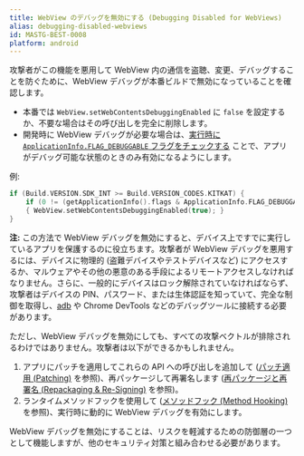 ```yaml
---
title: WebView のデバッグを無効にする (Debugging Disabled for WebViews)
alias: debugging-disabled-webviews
id: MASTG-BEST-0008
platform: android
---
```


攻撃者がこの機能を悪用して WebView 内の通信を盗聴、変更、デバッグすることを防ぐために、WebView デバッグが本番ビルドで無効になっていることを確認します。

- 本番では `WebView.setWebContentsDebuggingEnabled` に `false` を設定するか、不要な場合はその呼び出しを完全に削除します。
- 開発時に WebView デバッグが必要な場合は、[実行時に `ApplicationInfo.FLAG_DEBUGGABLE` フラグをチェックする](https://developer.chrome.com/docs/devtools/remote-debugging/webviews/#configure_webviews_for_debugging) ことで、アプリがデバッグ可能な状態のときのみ有効になるようにします。

例:

```kotlin
if (Build.VERSION.SDK_INT >= Build.VERSION_CODES.KITKAT) {
    if (0 != (getApplicationInfo().flags & ApplicationInfo.FLAG_DEBUGGABLE))
    { WebView.setWebContentsDebuggingEnabled(true); }
}
```

**注:** この方法で WebView デバッグを無効にすると、デバイス上ですでに実行しているアプリを保護するのに役立ちます。攻撃者が WebView デバッグを悪用するには、デバイスに物理的 (盗難デバイスやテストデバイスなど) にアクセスするか、マルウェアやその他の悪意のある手段によるリモートアクセスしなければなりません。さらに、一般的にデバイスはロック解除されていなければならず、攻撃者はデバイスの PIN、パスワード、または生体認証を知っていて、完全な制御を取得し、[adb](../tools/android/MASTG-TOOL-0004.md) や Chrome DevTools などのデバッグツールに接続する必要があります。

ただし、WebView デバッグを無効にしても、すべての攻撃ベクトルが排除されるわけではありません。攻撃者は以下ができるかもしれません。

1. アプリにパッチを適用してこれらの API への呼び出しを追加して ([パッチ適用 (Patching)](../../../techniques/android/MASTG-TECH-0038.md) を参照)、再パッケージして再署名します ([再パッケージと再署名 (Repackaging & Re-Signing)](../../../techniques/android/MASTG-TECH-0039.md) を参照)。
2. ランタイムメソッドフックを使用して ([メソッドフック (Method Hooking)](../../../techniques/android/MASTG-TECH-0043.md) を参照)、実行時に動的に WebView デバッグを有効にします。

WebView デバッグを無効にすることは、リスクを軽減するための防御層の一つとして機能しますが、他のセキュリティ対策と組み合わせる必要があります。
